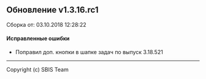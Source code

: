 ## Обновление v1.3.16.rc1

Сборка от: 03.10.2018 12:28:22

#### Исправленные ошибки

* Поправил доп. кнопки в шапке задач по выпуск 3.18.521

---

Copyright (c) SBIS Team